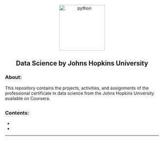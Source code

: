 <p align="center">
  <a href="https://github.com/marcoshsq/JHUDataScience">
    <img src="https://www.pngkey.com/png/full/134-1349746_data-science-icon-01-circle.png" alt="python" width="150" height="">
  </a>
</p>
  <h2 align="center">Data Science by Johns Hopkins University</h2>
</div>

<h3>About:</h3>

This repository contains the projects, activities, and assignments of the professional certificate in data science from the Johns Hopkins University available on Coursera.

##

<h3>Contents:</h3>

- []()
- []()

---
